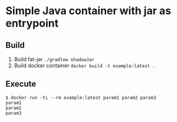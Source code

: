# Simple Java container with jar as entrypoint
## Build
1. Build fat-jar `./gradlew shadowJar`
1. Build docker container `docker build -t example:latest .`
## Execute
```
$ docker run -ti --rm example:latest param1 param2 param3
param1
param2
param3
```
